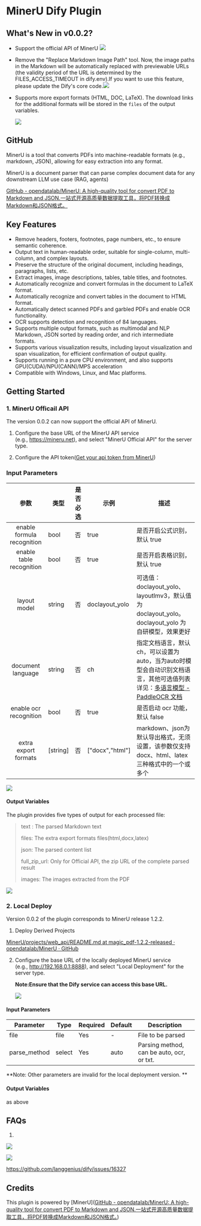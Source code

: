 # MinerU Dify Plugin

## What's New in v0.0.2?

- Support the official API of MinerU
  ![](./_assets/mineru8.jpg)

- Remove the "Replace Markdown Image Path" tool. Now, the image paths in the Markdown will be automatically replaced with previewable URLs (the validity period of the URL is determined by the FILES_ACCESS_TIMEOUT in dify.env).If you want to use this feature, please update the Dify's core code.![](./_assets/mineru2.jpg)

- Supports more export formats (HTML, DOC, LaTeX). The download links for the additional formats will be stored in the `files` of the output variables.
  
  ![](./_assets/mineru1.jpg)

## GitHub

MinerU is a tool that converts PDFs into machine-readable formats (e.g., markdown, JSON), allowing for easy extraction into any format.

MinerU is a document parser that can parse complex document data for any downstream LLM use case (RAG, agents)

[GitHub - opendatalab/MinerU: A high-quality tool for convert PDF to Markdown and JSON.一站式开源高质量数据提取工具，将PDF转换成Markdown和JSON格式。](https://github.com/opendatalab/MinerU)

## Key Features

- Remove headers, footers, footnotes, page numbers, etc., to ensure semantic coherence.
- Output text in human-readable order, suitable for single-column, multi-column, and complex layouts.
- Preserve the structure of the original document, including headings, paragraphs, lists, etc.
- Extract images, image descriptions, tables, table titles, and footnotes.
- Automatically recognize and convert formulas in the document to LaTeX format.
- Automatically recognize and convert tables in the document to HTML format.
- Automatically detect scanned PDFs and garbled PDFs and enable OCR functionality.
- OCR supports detection and recognition of 84 languages.
- Supports multiple output formats, such as multimodal and NLP Markdown, JSON sorted by reading order, and rich intermediate formats.
- Supports various visualization results, including layout visualization and span visualization, for efficient confirmation of output quality.
- Supports running in a pure CPU environment, and also supports GPU(CUDA)/NPU(CANN)/MPS acceleration
- Compatible with Windows, Linux, and Mac platforms.

## Getting Started

### 1. MinerU Officail API

The version 0.0.2 can now support the official API of MinerU.

1. Configure the base URL of the MinerU API service (e.g., https://mineru.net), and select "MinerU Official API" for the server type.

2. Configure the API token([Get your api token from MinerU](https://mineru.net/apiManage/token))

### Input Parameters

| 参数                         | 类型       | 是否必选 | 示例              | 描述                                                                                                                                                                                                                                                 |
|:--------------------------:| -------- | ---- | --------------- | -------------------------------------------------------------------------------------------------------------------------------------------------------------------------------------------------------------------------------------------------- |
| enable formula recognition | bool     | 否    | true            | 是否开启公式识别，默认 true                                                                                                                                                                                                                                   |
| enable table recognition   | bool     | 否    | true            | 是否开启表格识别，默认 true                                                                                                                                                                                                                                   |
| layout model               | string   | 否    | doclayout_yolo  | 可选值：doclayout_yolo、layoutlmv3，默认值为 doclayout_yolo。doclayout_yolo 为自研模型，效果更好                                                                                                                                                                        |
| document language          | string   | 否    | ch              | 指定文档语言，默认 ch，可以设置为auto，当为auto时模型会自动识别文档语言，其他可选值列表详见：[](https://paddlepaddle.github.io/PaddleOCR/latest/ppocr/blog/multi_languages.html#5)[多语言模型 - PaddleOCR 文档](https://paddlepaddle.github.io/PaddleOCR/latest/ppocr/blog/multi_languages.html#5) |
| enable ocr recognition     | bool     | 否    | true            | 是否启动 ocr 功能，默认 false                                                                                                                                                                                                                               |
| extra export formats       | [string] | 否    | ["docx","html"] | markdown、json为默认导出格式，无须设置，该参数仅支持docx、html、latex三种格式中的一个或多个                                                                                                                                                                                         |

![](./_assets/mineru3.jpg)

#### Output Variables

The plugin provides five types of output for each processed file:

> text : The parsed Markdown text
> 
> files:  The extra export formats files(html,docx,latex)
> 
> json: The parsed content list 
> 
> full_zip_url: Only for Official API, the zip URL of the complete parsed result
> 
> images: The images extracted from the PDF

![](./_assets/mineru4.jpg)

### 2. Local Deploy

Version 0.0.2 of the plugin corresponds to MinerU release 1.2.2.

1. Deploy Derived Projects

[MinerU/projects/web_api/README.md at magic_pdf-1.2.2-released · opendatalab/MinerU · GitHub](https://github.com/opendatalab/MinerU/blob/magic_pdf-1.2.2-released/projects/web_api/README.md)

2. Configure the base URL of the locally deployed MinerU service (e.g., http://192.168.0.1:8888), and select "Local Deployment" for the server type.
   
   **Note:Ensure that the Dify service can access this base URL.**
   
   ![](./_Assets/mineru5.jpg)

#### Input Parameters

| Parameter    | Type   | Required | Default | Description                               |
| ------------ | ------ | -------- | ------- | ----------------------------------------- |
| file         | file   | Yes      | -       | File to be parsed                         |
| parse_method | select | Yes      | auto    | Parsing method, can be auto, ocr, or txt. |

**Note: Other parameters are invalid for the local deployment version. **

#### Output Variables

as above

## FAQs

1.
![](./_assets/mineru6.jpg)

![](./_assets/mineru7.jpg)



https://github.com/langgenius/dify/issues/16327

## Credits

This plugin is powered by [MinerU]([GitHub - opendatalab/MinerU: A high-quality tool for convert PDF to Markdown and JSON.一站式开源高质量数据提取工具，将PDF转换成Markdown和JSON格式。](https://github.com/opendatalab/MinerU))
